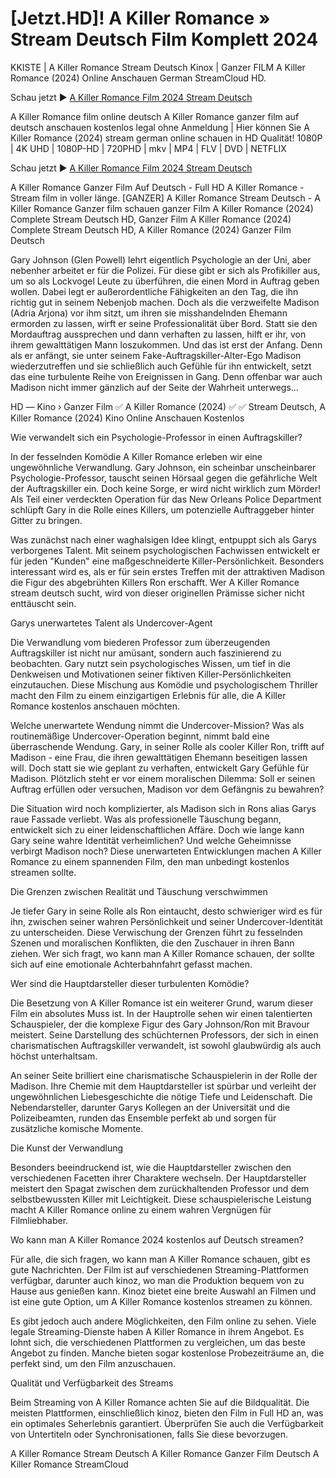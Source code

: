 # [Jetzt.HD]! A Killer Romance » Stream Deutsch Film Komplett 2024
KKISTE | A Killer Romance Stream Deutsch Kinox | Ganzer FILM A Killer Romance (2024) Online Anschauen German StreamCloud HD.

Schau jetzt ► [A Killer Romance Film 2024 Stream Deutsch](https://movie-fest.xyz/movie/1029955/kinds-of-kindness)

A Killer Romance film online deutsch A Killer Romance ganzer film auf deutsch anschauen kostenlos legal ohne Anmeldung | Hier können Sie A Killer Romance (2024) stream german online schauen in HD Qualität! 1080P | 4K UHD | 1080P-HD | 720PHD | mkv | MP4 | FLV | DVD | NETFLIX

Schau jetzt ► [A Killer Romance Film 2024 Stream Deutsch](https://movie-fest.xyz/movie/1029955/kinds-of-kindness)

A Killer Romance Ganzer Film Auf Deutsch - Full HD A Killer Romance - Stream film in voller länge. [GANZER] A Killer Romance Stream Deutsch - A Killer Romance Ganzer film schauen ganzer Film A Killer Romance (2024) Complete Stream Deutsch HD, Ganzer Film A Killer Romance (2024) Complete Stream Deutsch HD, A Killer Romance (2024) Ganzer Film Deutsch

Gary Johnson (Glen Powell) lehrt eigentlich Psychologie an der Uni, aber nebenher arbeitet er für die Polizei. Für diese gibt er sich als Profikiller aus, um so als Lockvogel Leute zu überführen, die einen Mord in Auftrag geben wollen. Dabei legt er außerordentliche Fähigkeiten an den Tag, die ihn richtig gut in seinem Nebenjob machen. Doch als die verzweifelte Madison (Adria Arjona) vor ihm sitzt, um ihren sie misshandelnden Ehemann ermorden zu lassen, wirft er seine Professionalität über Bord. Statt sie den Mordauftrag aussprechen und dann verhaften zu lassen, hilft er ihr, von ihrem gewalttätigen Mann loszukommen. Und das ist erst der Anfang. Denn als er anfängt, sie unter seinem Fake-Auftragskiller-Alter-Ego Madison wiederzutreffen und sie schließlich auch Gefühle für ihn entwickelt, setzt das eine turbulente Reihe von Ereignissen in Gang. Denn offenbar war auch Madison nicht immer gänzlich auf der Seite der Wahrheit unterwegs…

HD ― Kino › Ganzer Film ✅ A Killer Romance (2024) ✅ ✅ Stream Deutsch, A Killer Romance (2024) Kino Online Anschauen Kostenlos

Wie verwandelt sich ein Psychologie-Professor in einen Auftragskiller?

In der fesselnden Komödie A Killer Romance erleben wir eine ungewöhnliche Verwandlung. Gary Johnson, ein scheinbar unscheinbarer Psychologie-Professor, tauscht seinen Hörsaal gegen die gefährliche Welt der Auftragskiller ein. Doch keine Sorge, er wird nicht wirklich zum Mörder! Als Teil einer verdeckten Operation für das New Orleans Police Department schlüpft Gary in die Rolle eines Killers, um potenzielle Auftraggeber hinter Gitter zu bringen.

Was zunächst nach einer waghalsigen Idee klingt, entpuppt sich als Garys verborgenes Talent. Mit seinem psychologischen Fachwissen entwickelt er für jeden "Kunden" eine maßgeschneiderte Killer-Persönlichkeit. Besonders interessant wird es, als er für sein erstes Treffen mit der attraktiven Madison die Figur des abgebrühten Killers Ron erschafft. Wer A Killer Romance stream deutsch sucht, wird von dieser originellen Prämisse sicher nicht enttäuscht sein.

Garys unerwartetes Talent als Undercover-Agent

Die Verwandlung vom biederen Professor zum überzeugenden Auftragskiller ist nicht nur amüsant, sondern auch faszinierend zu beobachten. Gary nutzt sein psychologisches Wissen, um tief in die Denkweisen und Motivationen seiner fiktiven Killer-Persönlichkeiten einzutauchen. Diese Mischung aus Komödie und psychologischem Thriller macht den Film zu einem einzigartigen Erlebnis für alle, die A Killer Romance kostenlos anschauen möchten.

Welche unerwartete Wendung nimmt die Undercover-Mission?
Was als routinemäßige Undercover-Operation beginnt, nimmt bald eine überraschende Wendung. Gary, in seiner Rolle als cooler Killer Ron, trifft auf Madison - eine Frau, die ihren gewalttätigen Ehemann beseitigen lassen will. Doch statt sie wie geplant zu verhaften, entwickelt Gary Gefühle für Madison. Plötzlich steht er vor einem moralischen Dilemma: Soll er seinen Auftrag erfüllen oder versuchen, Madison vor dem Gefängnis zu bewahren?

Die Situation wird noch komplizierter, als Madison sich in Rons alias Garys raue Fassade verliebt. Was als professionelle Täuschung begann, entwickelt sich zu einer leidenschaftlichen Affäre. Doch wie lange kann Gary seine wahre Identität verheimlichen? Und welche Geheimnisse verbirgt Madison noch? Diese unerwarteten Entwicklungen machen A Killer Romance zu einem spannenden Film, den man unbedingt kostenlos streamen sollte.

Die Grenzen zwischen Realität und Täuschung verschwimmen

Je tiefer Gary in seine Rolle als Ron eintaucht, desto schwieriger wird es für ihn, zwischen seiner wahren Persönlichkeit und seiner Undercover-Identität zu unterscheiden. Diese Verwischung der Grenzen führt zu fesselnden Szenen und moralischen Konflikten, die den Zuschauer in ihren Bann ziehen. Wer sich fragt, wo kann man A Killer Romance schauen, der sollte sich auf eine emotionale Achterbahnfahrt gefasst machen.

Wer sind die Hauptdarsteller dieser turbulenten Komödie?

Die Besetzung von A Killer Romance ist ein weiterer Grund, warum dieser Film ein absolutes Muss ist. In der Hauptrolle sehen wir einen talentierten Schauspieler, der die komplexe Figur des Gary Johnson/Ron mit Bravour meistert. Seine Darstellung des schüchternen Professors, der sich in einen charismatischen Auftragskiller verwandelt, ist sowohl glaubwürdig als auch höchst unterhaltsam.

An seiner Seite brilliert eine charismatische Schauspielerin in der Rolle der Madison. Ihre Chemie mit dem Hauptdarsteller ist spürbar und verleiht der ungewöhnlichen Liebesgeschichte die nötige Tiefe und Leidenschaft. Die Nebendarsteller, darunter Garys Kollegen an der Universität und die Polizeibeamten, runden das Ensemble perfekt ab und sorgen für zusätzliche komische Momente.

Die Kunst der Verwandlung

Besonders beeindruckend ist, wie die Hauptdarsteller zwischen den verschiedenen Facetten ihrer Charaktere wechseln. Der Hauptdarsteller meistert den Spagat zwischen dem zurückhaltenden Professor und dem selbstbewussten Killer mit Leichtigkeit. Diese schauspielerische Leistung macht A Killer Romance online zu einem wahren Vergnügen für Filmliebhaber.

Wo kann man A Killer Romance 2024 kostenlos auf Deutsch streamen?

Für alle, die sich fragen, wo kann man A Killer Romance schauen, gibt es gute Nachrichten. Der Film ist auf verschiedenen Streaming-Plattformen verfügbar, darunter auch kinoz, wo man die Produktion bequem von zu Hause aus genießen kann. Kinoz bietet eine breite Auswahl an Filmen und ist eine gute Option, um A Killer Romance kostenlos streamen zu können.

Es gibt jedoch auch andere Möglichkeiten, den Film online zu sehen. Viele legale Streaming-Dienste haben A Killer Romance in ihrem Angebot. Es lohnt sich, die verschiedenen Plattformen zu vergleichen, um das beste Angebot zu finden. Manche bieten sogar kostenlose Probezeiträume an, die perfekt sind, um den Film anzuschauen.

Qualität und Verfügbarkeit des Streams

Beim Streaming von A Killer Romance achten Sie auf die Bildqualität. Die meisten Plattformen, einschließlich kinoz, bieten den Film in Full HD an, was ein optimales Seherlebnis garantiert. Überprüfen Sie auch die Verfügbarkeit von Untertiteln oder Synchronisationen, falls Sie diese bevorzugen.

A Killer Romance Stream Deutsch A Killer Romance Ganzer Film Deutsch A Killer Romance StreamCloud
